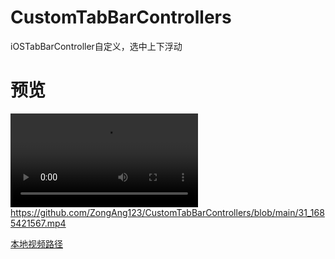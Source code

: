 # CustomTabBarControllers

iOSTabBarController自定义，选中上下浮动

# 预览
<video src="[本地视频路径](https://github.com/ZongAng123/CustomTabBarControllers/blob/main/31_1685421567.mp4)"></video>
https://github.com/ZongAng123/CustomTabBarControllers/blob/main/31_1685421567.mp4

[本地视频路径](https://github.com/ZongAng123/CustomTabBarControllers/blob/main/31_1685421567.mp4)
